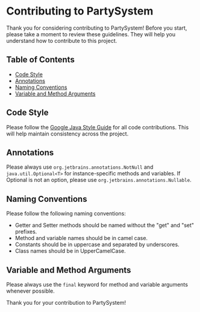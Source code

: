 # Contributing to PartySystem
Thank you for considering contributing to PartySystem! Before you start, please take a moment to review these guidelines. They will help you understand how to contribute to this project.

## Table of Contents
* [Code Style](#code-style)
* [Annotations](#annotations)
* [Naming Conventions](#naming-conventions)
* [Variable and Method Arguments](#variable-and-method-arguments)

## Code Style
Please follow the [Google Java Style Guide](https://google.github.io/styleguide/javaguide.html) for all code contributions. This will help maintain consistency across the project.

## Annotations
Please always use `org.jetbrains.annotations.NotNull` and `java.util.Optional<T>` for instance-specific methods and variables. If Optional is not an option, please use `org.jetbrains.annotations.Nullable`.

## Naming Conventions
Please follow the following naming conventions:
* Getter and Setter methods should be named without the "get" and "set" prefixes.
* Method and variable names should be in camel case.
* Constants should be in uppercase and separated by underscores.
* Class names should be in UpperCamelCase.

## Variable and Method Arguments
Please always use the `final` keyword for method and variable arguments whenever possible.

Thank you for your contribution to PartySystem!
